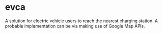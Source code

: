 # evca

A solution for electric vehicle users to reach the nearest charging station. A probable
implementation can be via making use of Google Map APIs. 
